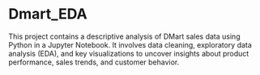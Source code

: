 # Dmart_EDA
This project contains a descriptive analysis of DMart sales data using Python in a Jupyter Notebook. It involves data cleaning, exploratory data analysis (EDA), and key visualizations to uncover insights about product performance, sales trends, and customer behavior.
